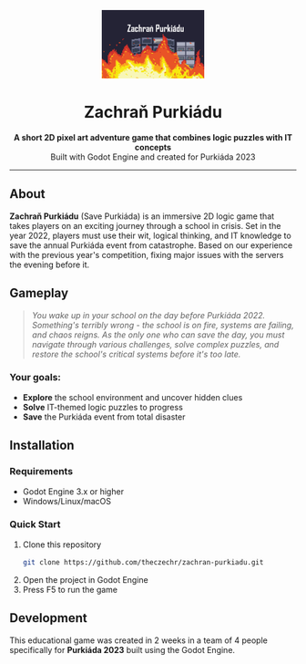 <p align="center">
  <img src="assets/grafika/final3.png" alt="Loading Animation" height="120" />
</p>

<h1 align="center">Zachraň Purkiádu</h1>

<p align="center">
  <strong>A short 2D pixel art adventure game that combines logic puzzles with IT concepts</strong>
  <br />
  Built with Godot Engine and created for Purkiáda 2023
</p>

<hr />

## About

**Zachraň Purkiádu** (Save Purkiáda) is an immersive 2D logic game that takes players on an exciting journey through a school in crisis. Set in the year 2022, players must use their wit, logical thinking, and IT knowledge to save the annual Purkiáda event from catastrophe. Based on our experience with the previous year's competition, fixing major issues with the servers the evening before it.

## Gameplay

> _You wake up in your school on the day before Purkiáda 2022. Something's terribly wrong - the school is on fire, systems are failing, and chaos reigns. As the only one who can save the day, you must navigate through various challenges, solve complex puzzles, and restore the school's critical systems before it's too late._

### Your goals:

- **Explore** the school environment and uncover hidden clues
- **Solve** IT-themed logic puzzles to progress
- **Save** the Purkiáda event from total disaster

## Installation

### Requirements

- Godot Engine 3.x or higher
- Windows/Linux/macOS

### Quick Start

1. Clone this repository
   ```bash
   git clone https://github.com/theczechr/zachran-purkiadu.git
   ```
2. Open the project in Godot Engine
3. Press F5 to run the game

## Development

This educational game was created in 2 weeks in a team of 4 people specifically for **Purkiáda 2023** built using the Godot Engine.
